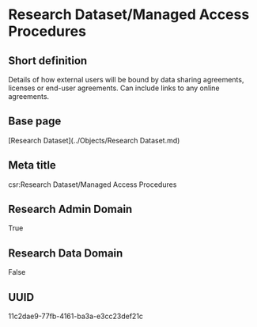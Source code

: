 # Research Dataset/Managed Access Procedures
## Short definition
Details of how external users will be bound by data sharing agreements, licenses or end-user agreements. Can include links to any online agreements.
## Base page
[Research Dataset](../Objects/Research Dataset.md)
## Meta title
csr:Research Dataset/Managed Access Procedures
## Research Admin Domain
True
## Research Data Domain
False
## UUID
11c2dae9-77fb-4161-ba3a-e3cc23def21c
